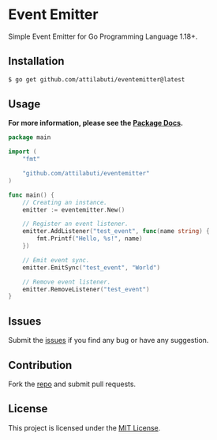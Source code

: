 # Event Emitter

Simple Event Emitter for Go Programming Language 1.18+.

## Installation

```bash
$ go get github.com/attilabuti/eventemitter@latest
```

## Usage

**For more information, please see the [Package Docs](https://pkg.go.dev/github.com/attilabuti/eventemitter).**

```go
package main

import (
	"fmt"

	"github.com/attilabuti/eventemitter"
)

func main() {
    // Creating an instance.
    emitter := eventemitter.New()

    // Register an event listener.
    emitter.AddListener("test_event", func(name string) {
        fmt.Printf("Hello, %s!", name)
    })

    // Emit event sync.
    emitter.EmitSync("test_event", "World")

    // Remove event listener.
    emitter.RemoveListener("test_event")
}
```

## Issues

Submit the [issues](https://github.com/attilabuti/eventemitter/issues) if you find any bug or have any suggestion.

## Contribution

Fork the [repo](https://github.com/attilabuti/eventemitter) and submit pull requests.

## License

This project is licensed under the [MIT License](https://github.com/attilabuti/eventemitter/blob/main/LICENSE).